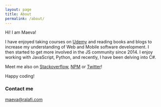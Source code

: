 ```yaml
---
layout: page
title: About
permalink: /about/
---
```


Hi! I am Maeva!

I have enjoyed taking courses on [Udemy](https://www.udemy.com/) and reading books and blogs to increase my understanding of Web and Mobile software development. I then started to get more involved in the JS community since 2014. I enjoy working with JavaScript, Python, and recently, I have been delving into C#.

Meet me also on [Stackoverflow](https://stackexchange.com/users/9569098/maevadevs), [NPM](https://www.npmjs.com/~maevadevs) or [Twitter](https://twitter.com/maevaralafi?lang=en)!

Happy coding!

### Contact me

[maeva@ralafi.com](mailto:maeva@ralafi.com)
